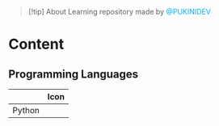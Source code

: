 
> [!tip] About
> Learning repository made by <font color="#00b0f0">@PUKINIDEV</font>
# Content
## Programming Languages

|        | Icon |
| ------ | ---- |
| Python |      |
